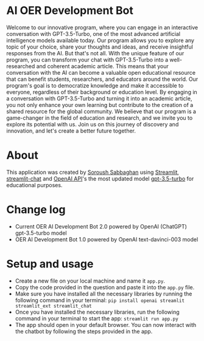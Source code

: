 # AI OER Development Bot

Welcome to our innovative program, where you can engage in an interactive conversation with GPT-3.5-Turbo, one of the most advanced artificial intelligence models available today. Our program allows you to explore any topic of your choice, share your thoughts and ideas, and receive insightful responses from the AI.
But that's not all. With the unique feature of our program, you can transform your chat with GPT-3.5-Turbo into a well-researched and coherent academic article. This means that your conversation with the AI can become a valuable open educational resource that can benefit students, researchers, and educators around the world.
Our program's goal is to democratize knowledge and make it accessible to everyone, regardless of their background or education level. By engaging in a conversation with GPT-3.5-Turbo and turning it into an academic article, you not only enhance your own learning but contribute to the creation of a shared resource for the global community.
We believe that our program is a game-changer in the field of education and research, and we invite you to explore its potential with us. Join us on this journey of discovery and innovation, and let's create a better future together.

# About
This application was created by [Soroush Sabbaghan](mailto:ssabbagh@ucalgary.ca) using [Streamlit](https://streamlit.io/), [streamlit-chat](https://pypi.org/project/streamlit-chat/) and [OpenAI API](https://openai.com/api/)'s 
the most updated model [gpt-3.5-turbo](https://platform.openai.com/docs/models/overview) for educational purposes. 

# Change log
- Current OER AI Development Bot 2.0 powered by OpenAI (ChatGPT) gpt-3.5-turbo model
- OER AI Development Bot 1.0 powered by OpenAI text-davinci-003 model

# Setup and usage
- Create a new file on your local machine and name it `app.py`.
- Copy the code provided in the question and paste it into the `app.py` file.
- Make sure you have installed all the necessary libraries by running the following command in your terminal: `pip install openai streamlit streamlit_ext streamlit_chat`
- Once you have installed the necessary libraries, run the following command in your terminal to start the app: `streamlit run app.py`
- The app should open in your default browser. You can now interact with the chatbot by following the steps provided in the app.
